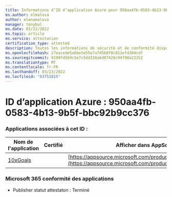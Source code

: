 ```yaml
---
title: Informations d’ID d’application Azure pour 950aa4fb-0583-4b13-9b5f-cf92b9cc376
ms.author: elmalova
author: elenamalova
manager: tonybal
ms.date: 03/22/2022
ms.topic: article
ms.service: attestation
certification_type: attested
description: Toutes les informations de sécurité et de conformité disponibles pour 950aa4fb-0583-4b13-9b5f-cf92b9cc376.
ms.openlocfilehash: 27eacede5a6be5e55e7a7d5b0f0c812efd304cdf
ms.sourcegitcommit: 9199fd569c5e7c5dd338abd87428c94798a22352
ms.translationtype: MT
ms.contentlocale: fr-FR
ms.lasthandoff: 03/23/2022
ms.locfileid: "63751815"
---
```

# <a name="azure-app-id-950aa4fb-0583-4b13-9b5f-bbc92b9cc376"></a>ID d’application Azure : 950aa4fb-0583-4b13-9b5f-bbc92b9cc376


### <a name="apps-associated-with-this-id"></a>Applications associées à cet ID :
| **Nom de l'application** | **Certifié** | **Afficher dans AppSource** |
|--------------|---------------|-----------------------|
| [10xGoals](../forward/WA200003122.md) |  | [https://appsource.microsoft.com/product/office/WA200003122](https://appsource.microsoft.com/product/office/WA200003122) |

### <a name="microsoft-365-app-compliance-status"></a>Microsoft 365 conformité des applications
- Publisher statut attestaton : Terminé
